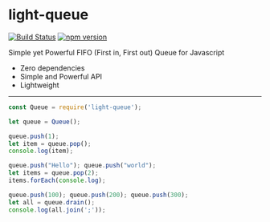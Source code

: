 # light-queue
[![Build Status](https://badge.buildkite.com/39d5c21d09d3f7b3f0db463783a64a676b4894e57b31f166a4.svg)](https://buildkite.com/mmujic/light-queue) [![npm version](https://badge.fury.io/js/light-queue.svg)](https://badge.fury.io/js/light-queue)

Simple yet Powerful FIFO (First in, First out) Queue for Javascript
* Zero dependencies
* Simple and Powerful API
* Lightweight

___

```javascript
const Queue = require('light-queue');

let queue = Queue();

queue.push(1);
let item = queue.pop();
console.log(item);

queue.push("Hello"); queue.push("world");
let items = queue.pop(2);
items.forEach(console.log);

queue.push(100); queue.push(200); queue.push(300);
let all = queue.drain();
console.log(all.join(';'));
```
